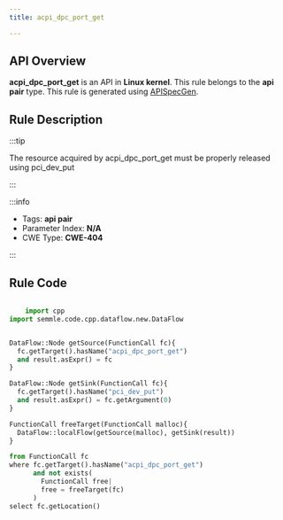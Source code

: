 ```yaml
---
title: acpi_dpc_port_get

---
```



## API Overview
**acpi_dpc_port_get** is an API in **Linux kernel**. This rule belongs to the **api pair** type. This rule is generated using [APISpecGen](../../tools/APISpecGen).
## Rule Description

:::tip

The resource acquired by acpi_dpc_port_get must be properly released using pci_dev_put

:::

:::info

- Tags: **api pair**
- Parameter Index: **N/A**
- CWE Type: **CWE-404**

:::

## Rule Code
```python

    import cpp
import semmle.code.cpp.dataflow.new.DataFlow


DataFlow::Node getSource(FunctionCall fc){
  fc.getTarget().hasName("acpi_dpc_port_get")
  and result.asExpr() = fc
}

DataFlow::Node getSink(FunctionCall fc){
  fc.getTarget().hasName("pci_dev_put")
  and result.asExpr() = fc.getArgument(0)
}

FunctionCall freeTarget(FunctionCall malloc){
  DataFlow::localFlow(getSource(malloc), getSink(result))
}

from FunctionCall fc
where fc.getTarget().hasName("acpi_dpc_port_get")
      and not exists(
        FunctionCall free| 
        free = freeTarget(fc)
      )
select fc.getLocation()

    
```
